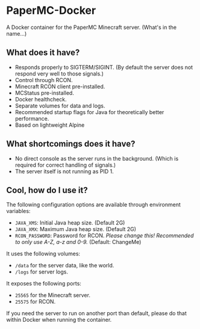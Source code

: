 # PaperMC-Docker
A Docker container for the PaperMC Minecraft server. (What's in the name...)

## What does it have?
- Responds properly to SIGTERM/SIGINT. (By default the server does not respond very well to those signals.)
- Control through RCON.
- Minecraft RCON client pre-installed.
- MCStatus pre-installed.
- Docker healthcheck.
- Separate volumes for data and logs.
- Recommended startup flags for Java for theoretically better performance.
- Based on lightweight Alpine

## What shortcomings does it have?
- No direct console as the server runs in the background. (Which is required for correct handling of signals.)
- The server itself is not running as PID 1.

## Cool, how do I use it?
The following configuration options are available through environment variables:
- `JAVA_XMS`: Initial Java heap size. (Default 2G)
- `JAVA_XMX`: Maximum Java heap size. (Default 2G)
- `RCON_PASSWORD`: Password for RCON. *Please change this! Recommended to only use A-Z, a-z and 0-9.* (Default: ChangeMe)

It uses the following volumes:
- `/data` for the server data, like the world.
- `/logs` for server logs.

It exposes the following ports:
- `25565` for the Minecraft server.
- `25575` for RCON.

If you need the server to run on another port than default, please do that within Docker when running the container.
